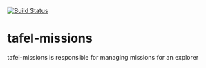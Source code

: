 [![Build Status](https://travis-ci.org/prambrucke/tafel-missions.svg?branch=master)](https://travis-ci.org/prambrucke/tafel-missions)

# tafel-missions
tafel-missions is responsible for managing missions for an explorer
